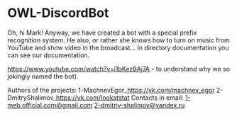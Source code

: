 # OWL-DiscordBot
Oh, hi Mark! Anyway, we have created a bot with a special prefix recognition system. 
He also, or rather she knows how to turn on music from YouTube and show video in the broadcast... 
In directory documentation you can see our documentation.

https://www.youtube.com/watch?v=i1bKezBAj7A - to understand why we so jokingly named the bot).

Authors of the projects: 
1-MachnevEgor_https://vk.com/machnev_egor 
2-DmitryShalimov_https://vk.com/lookatstat 
Contacts in email: 
1-meb.official.com@gmail.com 
2-dmitriy-shalimov@yandex.ru

